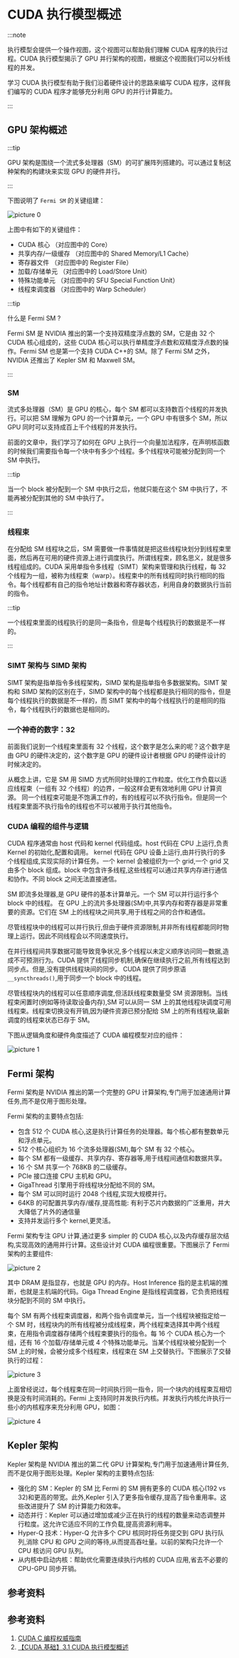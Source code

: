# CUDA 执行模型概述

:::note

执行模型会提供一个操作视图，这个视图可以帮助我们理解 CUDA 程序的执行过程。CUDA 执行模型揭示了 GPU 并行架构的视图，根据这个视图我们可以分析线程的并发。

学习 CUDA 执行模型有助于我们沿着硬件设计的思路来编写 CUDA 程序，这样我们编写的 CUDA 程序才能够充分利用 GPU 的并行计算能力。

:::

## GPU 架构概述

:::tip

GPU 架构是围绕一个流式多处理器（SM）的可扩展阵列搭建的。可以通过复制这种架构的构建块来实现 GPU 的硬件并行。

:::

下图说明了 `Fermi SM` 的关键组建：

![picture 0](images/a909bf01c6c7d26721e766e00407c2a2e4be504973abe26f0f7c6fdfca36331d.png)  

上图中有如下的关键组件：

- CUDA 核心 （对应图中的 Core）
- 共享内存/一级缓存 （对应图中的 Shared Memory/L1 Cache）
- 寄存器文件 （对应图中的 Register File）
- 加载/存储单元 （对应图中的 Load/Store Unit）
- 特殊功能单元 （对应图中的 SFU Special Function Unit）
- 线程束调度器 （对应图中的 Warp Scheduler）

:::tip

什么是 Fermi SM ?

Fermi SM 是 NVIDIA 推出的第一个支持双精度浮点数的 SM，它是由 32 个 CUDA 核心组成的，这些 CUDA 核心可以执行单精度浮点数和双精度浮点数的操作。Fermi SM 也是第一个支持 CUDA C++的 SM。除了 Fermi SM 之外，NVIDIA 还推出了 Kepler SM 和 Maxwell SM。

:::

### SM

流式多处理器（SM）是 GPU 的核心，每个 SM 都可以支持数百个线程的并发执行。可以把 SM 理解为 GPU 的一个计算单元，一个 GPU 中有很多个 SM，所以 GPU 同时可以支持成百上千个线程的并发执行。

前面的文章中，我们学习了如何在 GPU 上执行一个向量加法程序，在声明核函数的时候我们需要指令每一个块中有多少个线程。多个线程块可能被分配到同一个 SM 中执行。

:::tip

当一个 block 被分配到一个 SM 中执行之后，他就只能在这个 SM 中执行了，不能再被分配到其他的 SM 中执行了。

:::

### 线程束

在分配给 SM 线程块之后，SM 需要做一件事情就是把这些线程块划分到线程束里面，然后再在可用的硬件资源上进行调度执行。所谓线程束，顾名思义，就是很多线程组成的。CUDA 采用单指令多线程（SIMT）架构来管理和执行线程，每 32
个线程为一组，被称为线程束（warp）。线程束中的所有线程同时执行相同的指令。每个线程都有自己的指令地址计数器和寄存器状态，利用自身的数据执行当前的指令。

:::tip

一个线程束里面的线程执行的是同一条指令，但是每个线程执行的数据是不一样的。

:::

### SIMT 架构与 SIMD 架构

SIMT 架构是指单指令多线程架构，SIMD 架构是指单指令多数据架构。SIMT 架构和 SIMD 架构的区别在于，SIMD 架构中的每个线程都是执行相同的指令，但是每个线程执行的数据是不一样的，而 SIMT 架构中的每个线程执行的是相同的指令，每个线程执行的数据也是相同的。

### 一个神奇的数字：32

前面我们说到一个线程束里面有 32 个线程，这个数字是怎么来的呢？这个数字是由 GPU 的硬件决定的，这个数字是 GPU 的硬件设计者根据 GPU 的硬件设计的时候决定的。

从概念上讲，它是 SM 用 SIMD 方式所同时处理的工作粒度。优化工作负载以适应线程束（一组有 32 个线程）的边界，一般这样会更有效地利用 GPU 计算资源。 同一个线程束可能是不饱满工作的，有的线程可以不执行指令。但是同一个线程束里面不执行指令的线程也不可以被用于执行其他指令。

### CUDA 编程的组件与逻辑

CUDA 程序通常由 host 代码和 kernel 代码组成。host 代码在 CPU 上运行,负责 Kernel 的初始化,配置和调用。 kernel 代码在 GPU 设备上运行,由并行执行的多个线程组成,实现实际的计算任务。一个 kernel 会被组织为一个 grid,一个 grid 又由多个 block 组成。block 中包含许多线程,这些线程可以通过共享内存进行通信和协作。不同 block 之间无法直接通信。

SM 即流多处理器,是 GPU 硬件的基本计算单元。一个 SM 可以并行运行多个 block 中的线程。 在 GPU 上的流片多处理器(SM)中,共享内存和寄存器是非常重要的资源。它们在 SM 上的线程块之间共享,用于线程之间的合作和通信。

尽管线程块中的线程可以并行执行,但由于硬件资源限制,并非所有线程都能同时物理上运行。因此不同线程会以不同速度执行。

在并行线程间共享数据可能导致竞争状况,多个线程以未定义顺序访问同一数据,造成不可预测行为。CUDA 提供了线程同步机制,确保在继续执行之前,所有线程达到同步点。但是,没有提供线程块间的同步。 CUDA 提供了同步原语 `__syncthreads()`,用于同步一个 block 中的线程。

尽管线程块内的线程可以任意顺序调度,但活跃线程束数量受 SM 资源限制。当线程束闲置时(例如等待读取设备内存),SM 可以从同一 SM 上的其他线程块调度可用线程束。线程束切换没有开销,因为硬件资源已预分配给 SM 上的所有线程块,最新调度的线程束状态已存于 SM。

下图从逻辑角度和硬件角度描述了 CUDA 编程模型对应的组件：

![picture 1](images/d040409b6831c4d3a0c3e6f6ece64e896c89b7805c652680c72aeedc2ee6897b.png)  

## Fermi 架构

Fermi 架构是 NVIDIA 推出的第一个完整的 GPU 计算架构,专门用于加速通用计算任务,而不是仅用于图形处理。

Fermi 架构的主要特点包括:

- 包含 512 个 CUDA 核心,这是执行计算任务的处理器。每个核心都有整数单元和浮点单元。
- 512 个核心组织为 16 个流多处理器(SM),每个 SM 有 32 个核心。
- 每个 SM 都有一级缓存、共享内存、寄存器等,用于线程间通信和数据共享。
- 16 个 SM 共享一个 768KB 的二级缓存。
- PCIe 接口连接 CPU 主机和 GPU。
- GigaThread 引擎用于将线程块分配给不同的 SM。
- 每个 SM 可以同时运行 2048 个线程,实现大规模并行。
- 64KB 的可配置共享内存/缓存,提高性能: 有利于芯片内数据的广泛重用，并大大降低了片外的通信量
- 支持并发运行多个 kernel,更灵活。

Fermi 架构专注 GPU 计算,通过更多 simpler 的 CUDA 核心,以及内存缓存层次结构,实现高效的通用并行计算。这些设计对 CUDA 编程很重要。下图展示了 Fermi 架构的主要组件:

![picture 2](images/bcd1d4fca5b227ddf04064053ced65740653b460e69d1cda8861b546d1ec4875.png)  

其中 DRAM 是指显存，也就是 GPU 的内存。Host Inference 指的是主机端的推断，也就是主机端的代码。Giga Thread Engine 是指线程调度器，它负责把线程块分配到不同的 SM 中执行。

每个 SM 有两个线程束调度器，和两个指令调度单元，当一个线程块被指定给一个 SM 时，线程块内的所有线程被分成线程束，两个线程束选择其中两个线程束，在用指令调度器存储两个线程束要执行的指令。每 16 个 CUDA 核心为一个组，还有 16 个加载/存储单元或 4 个特殊功能单元。当某个线程块被分配到一个 SM 上的时候，会被分成多个线程束，线程束在 SM 上交替执行。下图展示了交替执行的过程：

![picture 3](images/dac508f5d90fcb6105c31f11f28ef92ead862f561ad1b9158d8e4a2e77c5a00b.png)  

上面曾经说过，每个线程束在同一时间执行同一指令，同一个块内的线程束互相切换是没有时间消耗的。Fermi 上支持同时并发执行内核。并发执行内核允许执行一些小的内核程序来充分利用 GPU，如图：

![picture 4](images/f868420cd853392e54006d9755acd7cab8131ad0f5be7084589339949970b062.png)  


## Kepler 架构

Kepler 架构是 NVIDIA 推出的第二代 GPU 计算架构,专门用于加速通用计算任务,而不是仅用于图形处理。Kepler 架构的主要特点包括:

- 强化的 SM：Kepler 的 SM 比 Fermi 的 SM 拥有更多的 CUDA 核心(192 vs 32)和更高的带宽。此外,Kepler 引入了更多指令缓存,提高了指令重用率。这些改进提升了 SM 的计算能力和效率。
- 动态并行：Kepler 可以通过增加或减少正在执行的线程的数量来动态调整并行粒度。这允许它适应不同的工作负载,提高资源利用率。
- Hyper-Q 技术：Hyper-Q 允许多个 CPU 核同时将任务提交到 GPU 执行队列,消除 CPU 和 GPU 之间的等待,从而提高吞吐量。以前的架构只允许一个 CPU 核访问 GPU 队列。
- 从内核中启动内核：帮助优化需要连续执行内核的 CUDA 应用,省去不必要的 CPU-GPU 同步开销。

## 参考资料

## 参考资料

1. [CUDA C 编程权威指南](https://www.baidu.com/s?ie=utf-8&f=8&rsv_bp=1&rsv_idx=1&tn=baidu&wd=CUDA%20C%E7%BC%96%E7%A8%8B%E6%9D%83%E5%A8%81%E6%8C%87%E5%8D%97&fenlei=256&rsv_pq=0xfed4a61a000e3772&rsv_t=0d02lKS%2Blx%2BdvIVO447ej8nu1F1JZ2R2sUUEGNoSYLiNj3M8QV7s%2FscVGcDD&rqlang=en&rsv_enter=1&rsv_dl=tb&rsv_sug3=2&rsv_sug1=2&rsv_sug7=101&rsv_sug2=0&rsv_btype=i&prefixsug=%2526lt%253BUDA%2520%2526lt%253B%25E7%25BC%2596%25E7%25A8%258B%25E6%259D%2583%25E5%25A8%2581%25E6%258C%2587%25E5%258D%2597&rsp=9&inputT=4428&rsv_sug4=4428)
2. [【CUDA 基础】3.1 CUDA 执行模型概述](https://face2ai.com/CUDA-F-3-1-CUDA%E6%89%A7%E8%A1%8C%E6%A8%A1%E5%9E%8B%E6%A6%82%E8%BF%B0/)



